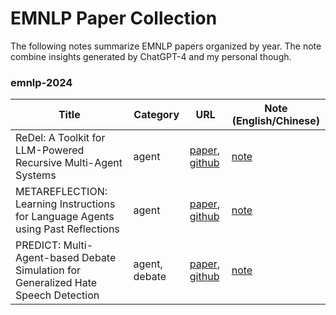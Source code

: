 # EMNLP Paper Collection

The following notes summarize EMNLP papers organized by year.
The note combine insights generated by ChatGPT-4 and my personal though.


### emnlp-2024

| Title                                                                              | Category      | URL                                                                                                                   | Note (English/Chinese)                                                                                    |
|------------------------------------------------------------------------------------|---------------|-----------------------------------------------------------------------------------------------------------------------|-----------------------------------------------------------------------------------------------------------|
| ReDel: A Toolkit for LLM-Powered Recursive Multi-Agent Systems                     | agent         | [paper](https://arxiv.org/abs/2408.02248), [github](https://github.com/zhudotexe/redel)                               | [note](notes/ReDel/README.md)                                                                             |
| METAREFLECTION: Learning Instructions for Language Agents using Past Reflections   | agent         | [paper](https://arxiv.org/abs/2405.13009), [github](https://github.com/microsoft/prose/tree/main/misc/MetaReflection) | [note](notes/metareflection/README.md)                                                                    |
| PREDICT: Multi-Agent-based Debate Simulation for Generalized Hate Speech Detection | agent, debate | [paper](https://aclanthology.org/2024.emnlp-main.1166/), [github](https://github.com/Hanyang-HCC-Lab/PREDICT)         | [note](notes/PREDICT_Multi-Agent-based-Debate-Simulation-for-Generalized-Hate-Speech-Detection/README.md) |